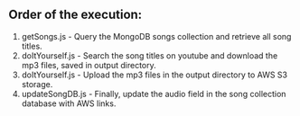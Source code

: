 ## Order of the execution:

1. getSongs.js - Query the MongoDB songs collection and retrieve all song titles.
2. doItYourself.js - Search the song titles on youtube and download the mp3 files, saved in output directory.
3. doItYourself.js - Upload the mp3 files in the output directory to AWS S3 storage.
4. updateSongDB.js - Finally, update the audio field in the song collection database with AWS links.
